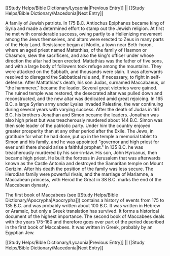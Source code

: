 [[Study Helps/Bible Dictionary/Lycaonia|Previous Entry]]  ||  [[Study Helps/Bible Dictionary/Macedonia|Next Entry]]

 A family of Jewish patriots. In 175 B.C. Antiochus Epiphanes became king of Syria and made a determined effort to stamp out the Jewish religion. At first he met with considerable success, owing partly to a Hellenizing movement among the Jews themselves, and altars were erected to Zeus in many parts of the Holy Land. Resistance began at Modin, a town near Beth-horon, where an aged priest named Mattathias, of the family of Hasmon or Chasmon, slew the sacrificers, and also the king's officer under whose direction the altar had been erected. Mattathias was the father of five sons, and with a large body of followers took refuge among the mountains. They were attacked on the Sabbath, and thousands were slain. It was afterwards resolved to disregard the Sabbatical rule and, if necessary, to fight in self-defense. After Mattathias's death, his son Judas, surnamed Maccabaeus, or "the hammerer," became the leader. Several great victories were gained. The ruined temple was restored, the desecrated altar was pulled down and reconstructed, and the new altar was dedicated amid great rejoicing. In 165 B.C. a large Syrian army under Lysias invaded Palestine, the war continuing during several years with varying success. After the death of Judas in 161 B.C. his brothers Jonathan and Simon became the leaders. Jonathan was also high priest but was treacherously murdered about 144 B.C. Simon was then sole leader of the patriotic party. Under him the country enjoyed greater prosperity than at any other period after the Exile. The Jews, in gratitude for what he had done, put up in the temple a memorial tablet to Simon and his family, and he was appointed "governor and high priest for ever until there should arise a faithful prophet." In 135 B.C. he was treacherously murdered by his son-in-law. His son, John Hyrcanus, then became high priest. He built the fortress in Jerusalem that was afterwards known as the Castle Antonia and destroyed the Samaritan temple on Mount Gerizim. After his death the position of the family was less secure. The Herodian family were powerful rivals, and the marriage of Mariamne, a Maccabean princess, with Herod the Great in 38 B.C. marks the end of the Maccabean dynasty.

 The first book of Maccabees (see [[Study Helps/Bible Dictionary/Apocrypha|Apocrypha]]) contains a history of events from 175 to 135 B.C. and was probably written about 100 B.C. It was written in Hebrew or Aramaic, but only a Greek translation has survived. It forms a historical document of the highest importance. The second book of Maccabees deals with the years 175-160 and therefore goes over part of the period described in the first book of Maccabees. It was written in Greek, probably by an Egyptian Jew.

[[Study Helps/Bible Dictionary/Lycaonia|Previous Entry]]  ||  [[Study Helps/Bible Dictionary/Macedonia|Next Entry]]